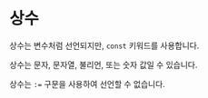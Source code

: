 # 상수

상수는 변수처럼 선언되지만, `const` 키워드를 사용합니다.

상수는 문자, 문자열, 불리언, 또는 숫자 값일 수 있습니다.

상수는 `:=` 구문을 사용하여 선언할 수 없습니다.
